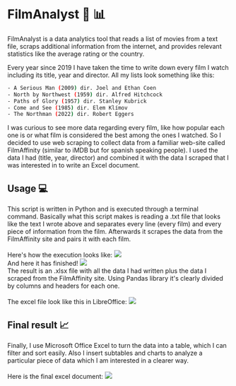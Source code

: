 # FilmAnalyst :movie_camera: :bar_chart:
FilmAnalyst is a data analytics tool that reads a list of movies from a text file, scraps additional information from the internet, and provides relevant statistics like the average rating or the country.

Every year since 2019 I have taken the time to write down every film I watch including its title, year and director. All my lists look something like this:
```bash
- A Serious Man (2009) dir. Joel and Ethan Coen
- North by Northwest (1959) dir. Alfred Hitchcock
- Paths of Glory (1957) dir. Stanley Kubrick
- Come and See (1985) dir. Elem Klímov
- The Northman (2022) dir. Robert Eggers
```
I was curious to see more data regarding every film, like how popular each one is or what film is considered the best among the ones I watched.
So I decided to use web scraping to collect data from a familiar web-site called FilmAffinity (similar to iMDB but for spanish speaking people). 
I used the data I had (title, year, director) and combined it with the data I scraped that I was interested in to write an Excel document.

## Usage :computer:
This script is written in Python and is executed through a terminal command. Basically what this script makes is reading a .txt file that looks like the text I wrote above and separates every line (every film) and every piece of information from the film. Afterwards it scrapes the data from the FilmAffinity site and pairs it with each film.<br> 
<br> Here's how the execution looks like:
![](https://raw.githubusercontent.com/alvarocosin/Mispelis/main/resources/initial.png)
<br> And here it has finished!
![](https://raw.githubusercontent.com/alvarocosin/Mispelis/main/resources/finished.gif)
<br> The result is an .xlsx file with all the data I had written plus the data I scraped from the FilmAffinity site. Using Pandas library it's clearly divided by columns and headers for each one. <br>
<br> The excel file look like this in LibreOffice:
![](https://raw.githubusercontent.com/alvarocosin/Mispelis/main/resources/libreoffice.png)

## Final result :chart_with_upwards_trend:
Finally, I use Microsoft Office Excel to turn the data into a table, which I can filter and sort easily. Also I insert subtables and charts to analyze a particular piece of data which I am interested in a clearer way. <br>
<br> Here is the final excel document:
![](https://raw.githubusercontent.com/alvarocosin/Mispelis/main/resources/excel.png)

